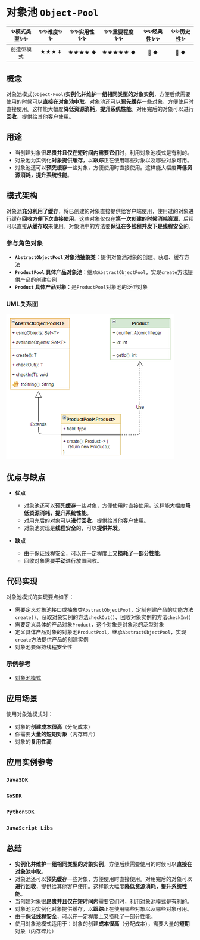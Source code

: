 # 对象池 `Object-Pool`

| :sparkles:模式类型:sparkles::sparkles:|:sparkles::sparkles:难度:sparkles:  :sparkles: | :sparkles::sparkles:实用性:sparkles::sparkles: | :sparkles::sparkles:重要程度:sparkles::sparkles: |  :sparkles::sparkles:经典性:sparkles::sparkles: | :sparkles::sparkles:历史性:sparkles: |
| :----------------------------------------: | :-----------------------------------------------: | :-------------------------------------------------: | :----------------------------------------------------: | :--------------------------------------------------: | :--------------------------------------: |
|                   创造型模式                         |                ★★★ :arrow_down:                 |                  ★★★★ :arrow_up:                   |                    ★★★★★ :arrow_up:                    |              :green_heart:  :arrow_up:               |        :green_heart:  :arrow_up:         |

## 概念
对象池模式(`Object-Pool`)**实例化并维护一组相同类型的对象实例**，方便后续需要使用的时候可以**直接在对象池中取**。对象池还可以**预先缓存**一些对象，方便使用时直接使用。这样能大幅度**降低资源消耗，提升系统性能**。对用完后的对象可以进行**回收**，提供给其他客户使用。

## 用途
+ 当创建对象很**昂贵并且仅在短时间内需要它们**时，利用对象池模式是有利的。
+ 对象池为实例化**对象提供缓存**，以**跟踪**正在使用哪些对象以及哪些对象可用。
+ 对象池还可以**预先缓存**一些对象，方便使用时直接使用。这样能大幅度**降低资源消耗，提升系统性能**。


## 模式架构
对象池**充分利用了缓存**，将已创建的对象直接提供给客户端使用，使用过的对象进行缓存**回收方便下次直接使用**。这些对象仅仅在**第一次创建的时候消耗资源**，后续可以直接**从缓存取**来使用。对象池中的方法要**保证在多线程并发下是线程安全**的。


### 参与角色对象
+ **`AbstractObjectPool` 对象池抽象类**：提供对象池对象的创建、获取、缓存方法
+ **`ProductPool` 具体产品对象池**：继承`AbstractObjectPool`，实现`create`方法提供产品的创建实例
+ **`Product` 具体产品对象**：是`ProductPool`对象池的泛型对象


### UML关系图

![1540605772304](../../../.images/1540605772304.png)

## 优点与缺点
+ **优点**
	+ 对象池还可以**预先缓存**一些对象，方便使用时直接使用。这样能大幅度**降低资源消耗，提升系统性能**。
	+ 对用完后的对象可以**进行回收**，提供给其他客户使用。
	+ 对象池实现是**线程安全**的，可以**提供并发**。
	
+ **缺点**
	+ 由于保证线程安全，可以在一定程度上又**损耗了一部分性能**。
	+ 回收对象需要**手动**进行放置回收。
	
## 代码实现

对象池模式的实现要点如下：
+ 需要定义对象池接口或抽象类`AbstractObjectPool`，定制创建产品的功能方法`create()`、获取对象实例的方法`checkOut()`、回收对象实例的方法`checkIn()`
+ 需要定义具体的产品对象`Product`，这个对象是对象池的泛型对象
+ 定义具体产品对象的对象池`ProductPool`，继承`AbstractObjectPool`，实现`create`方法提供产品的创建实例
+ 对象池要保持线程安全性

### 示例参考
+ [对象池模式](./java/io/github/hooj0/objectpool/)


## 应用场景
使用对象池模式时：
+ 对象的**创建成本很高**（分配成本）
+ 你需要**大量的短期对象**（内存碎片）
+ 对象的**复用性高**


## 应用实例参考

### `JavaSDK` 

### `GoSDK`

### `PythonSDK`

### `JavaScript Libs`



## 总结
+ **实例化并维护一组相同类型的对象实例**，方便后续需要使用的时候可以**直接在对象池中取**。
+ 对象池还可以**预先缓存**一些对象，方便使用时直接使用。对用完后的对象可以**进行回收**，提供给其他客户使用。这样能大幅度**降低资源消耗，提升系统性能**。
+ 当创建对象很**昂贵并且仅在短时间内**需要它们时，利用对象池模式是有利的。
+ 对象池为实例化对象提供缓存，以**跟踪**正在使用哪些对象以及哪些对象可用。
+ 由于**保证线程安全**，可以在一定程度上又损耗了一部分性能。
+ 使用对象池模式适用于：对象的创建**成本很高**（分配成本），需要大量的**短期**对象（内存碎片）


